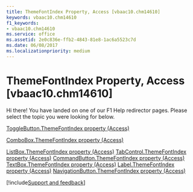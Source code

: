 ```yaml
---
title: ThemeFontIndex Property, Access [vbaac10.chm14610]
keywords: vbaac10.chm14610
f1_keywords:
- vbaac10.chm14610
ms.service: office
ms.assetid: 2e0c836e-ffb2-4843-81e8-1ac6a5523c7d
ms.date: 06/08/2017
ms.localizationpriority: medium
---
```



# ThemeFontIndex Property, Access [vbaac10.chm14610]

Hi there! You have landed on one of our F1 Help redirector pages. Please select the topic you were looking for below.

[ToggleButton.ThemeFontIndex property (Access)](https://msdn.microsoft.com/library/c85eef50-220f-372d-9a86-2107a8447053%28Office.15%29.aspx)

[ComboBox.ThemeFontIndex property (Access)](https://msdn.microsoft.com/library/07fec290-0bf3-138f-94cd-55d5979b2aca%28Office.15%29.aspx)

[ListBox.ThemeFontIndex property (Access)](https://msdn.microsoft.com/library/7fa3a5ef-c59b-8ce5-1d7f-6b00991dc12b%28Office.15%29.aspx)
[TabControl.ThemeFontIndex property (Access)](https://msdn.microsoft.com/library/b3de7b94-dd76-82ee-dfe5-7c2b7e956a34%28Office.15%29.aspx)
[CommandButton.ThemeFontIndex property (Access)](https://msdn.microsoft.com/library/8cb51c03-09a1-83ba-c6bf-7e74d7444c8b%28Office.15%29.aspx)
[TextBox.ThemeFontIndex property (Access)](https://msdn.microsoft.com/library/2abe2063-4658-e441-7a7d-c4d226063172%28Office.15%29.aspx)
[Label.ThemeFontIndex property (Access)](https://msdn.microsoft.com/library/56e24b5e-18c4-193a-95ec-dcfc5b8ff477%28Office.15%29.aspx)
[NavigationButton.ThemeFontIndex property (Access)](https://msdn.microsoft.com/library/fb9dab70-239b-f5c9-a160-f2ce23678598%28Office.15%29.aspx)

[!include[Support and feedback](~/includes/feedback-boilerplate.md)]